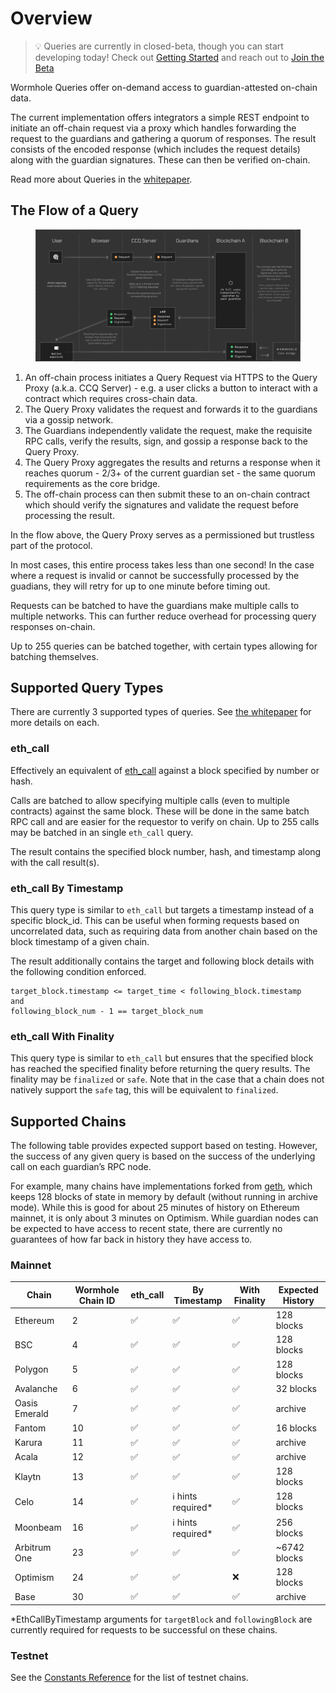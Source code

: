 # Overview

> 💡 Queries are currently in closed-beta, though you can start developing today! Check out [Getting Started](https://www.notion.so/2df605f474604cf8b62523f908f237ee?pvs=21) and reach out to [Join the Beta](https://forms.clickup.com/45049775/f/1aytxf-10244/JKYWRUQ70AUI99F32Q)

Wormhole Queries offer on-demand access to guardian-attested on-chain data.

The current implementation offers integrators a simple REST endpoint to initiate an off-chain request via a proxy which handles forwarding the request to the guardians and gathering a quorum of responses. The result consists of the encoded response (which includes the request details) along with the guardian signatures. These can then be verified on-chain.

Read more about Queries in the [whitepaper](https://github.com/wormhole-foundation/wormhole/blob/main/whitepapers/0013\_ccq.md).

## The Flow of a Query

<figure><img src="../.gitbook/assets/ccq-architecture.svg" alt=""><figcaption></figcaption></figure>

1. An off-chain process initiates a Query Request via HTTPS to the Query Proxy (a.k.a. CCQ Server) - e.g. a user clicks a button to interact with a contract which requires cross-chain data.
2. The Query Proxy validates the request and forwards it to the guardians via a gossip network.
3. The Guardians independently validate the request, make the requisite RPC calls, verify the results, sign, and gossip a response back to the Query Proxy.
4. The Query Proxy aggregates the results and returns a response when it reaches quorum - 2/3+ of the current guardian set - the same quorum requirements as the core bridge.
5. The off-chain process can then submit these to an on-chain contract which should verify the signatures and validate the request before processing the result.

In the flow above, the Query Proxy serves as a permissioned but trustless part of the protocol.

In most cases, this entire process takes less than one second! In the case where a request is invalid or cannot be successfully processed by the guadians, they will retry for up to one minute before timing out.

Requests can be batched to have the guardians make multiple calls to multiple networks. This can further reduce overhead for processing query responses on-chain.

Up to 255 queries can be batched together, with certain types allowing for batching themselves.

## Supported Query Types

There are currently 3 supported types of queries. See [the whitepaper](https://github.com/wormhole-foundation/wormhole/blob/main/whitepapers/0013\_ccq.md) for more details on each.

### eth\_call

Effectively an equivalent of [eth\_call](https://ethereum.org/en/developers/docs/apis/json-rpc/#eth\_call) against a block specified by number or hash.

Calls are batched to allow specifying multiple calls (even to multiple contracts) against the same block. These will be done in the same batch RPC call and are easier for the requestor to verify on chain. Up to 255 calls may be batched in an single `eth_call` query.

The result contains the specified block number, hash, and timestamp along with the call result(s).

### eth\_call By Timestamp

This query type is similar to `eth_call` but targets a timestamp instead of a specific block\_id. This can be useful when forming requests based on uncorrelated data, such as requiring data from another chain based on the block timestamp of a given chain.

The result additionally contains the target and following block details with the following condition enforced.

```
target_block.timestamp <= target_time < following_block.timestamp
and
following_block_num - 1 == target_block_num
```

### eth\_call With Finality

This query type is similar to `eth_call` but ensures that the specified block has reached the specified finality before returning the query results. The finality may be `finalized` or `safe`. Note that in the case that a chain does not natively support the `safe` tag, this will be equivalent to `finalized`.

## Supported Chains

The following table provides expected support based on testing. However, the success of any given query is based on the success of the underlying call on each guardian’s RPC node.

For example, many chains have implementations forked from [geth](https://github.com/ethereum/go-ethereum), which keeps 128 blocks of state in memory by default (without running in archive mode). While this is good for about 25 minutes of history on Ethereum mainnet, it is only about 3 minutes on Optimism. While guardian nodes can be expected to have access to recent state, there are currently no guarantees of how far back in history they have access to.

### Mainnet

| Chain         | Wormhole Chain ID | eth\_call | By Timestamp        | With Finality | Expected History |
| ------------- | ----------------- | --------- | ------------------- | ------------- | ---------------- |
| Ethereum      | 2                 | ✅         | ✅                   | ✅             | 128 blocks       |
| BSC           | 4                 | ✅         | ✅                   | ✅             | 128 blocks       |
| Polygon       | 5                 | ✅         | ✅                   | ✅             | 128 blocks       |
| Avalanche     | 6                 | ✅         | ✅                   | ✅             | 32 blocks        |
| Oasis Emerald | 7                 | ✅         | ✅                   | ✅             | archive          |
| Fantom        | 10                | ✅         | ✅                   | ✅             | 16 blocks        |
| Karura        | 11                | ✅         | ✅                   | ✅             | archive          |
| Acala         | 12                | ✅         | ✅                   | ✅             | archive          |
| Klaytn        | 13                | ✅         | ✅                   | ✅             | 128 blocks       |
| Celo          | 14                | ✅         | ℹ️ hints required\* | ✅             | 128 blocks       |
| Moonbeam      | 16                | ✅         | ℹ️ hints required\* | ✅             | 256 blocks       |
| Arbitrum One  | 23                | ✅         | ✅                   | ✅             | \~6742 blocks    |
| Optimism      | 24                | ✅         | ✅                   | ❌             | 128 blocks       |
| Base          | 30                | ✅         | ✅                   | ✅             | archive          |

\*EthCallByTimestamp arguments for `targetBlock` and `followingBlock` are currently required for requests to be successful on these chains.

### Testnet

See the [Constants Reference](https://docs.wormhole.com/wormhole/reference/constants) for the list of testnet chains.
